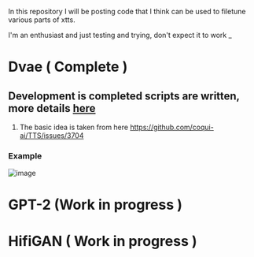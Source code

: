 In this repository I will be posting code that I think can be used to filetune various parts of xtts.

I'm an enthusiast and just testing and trying, don't expect it to work _

# Dvae ( Complete )
## Development is completed scripts are written, more details [here](https://github.com/daswer123/xtts-finetune-tests/tree/main/dvae-finetune)

1. The basic idea is taken from here https://github.com/coqui-ai/TTS/issues/3704

### Example

![image](https://github.com/daswer123/xtts-finetune-tests/assets/22278673/e99e4628-6b2e-414a-ab5b-9a9f72a5049f)

# GPT-2 (Work in progress )

# HifiGAN ( Work in progress )
